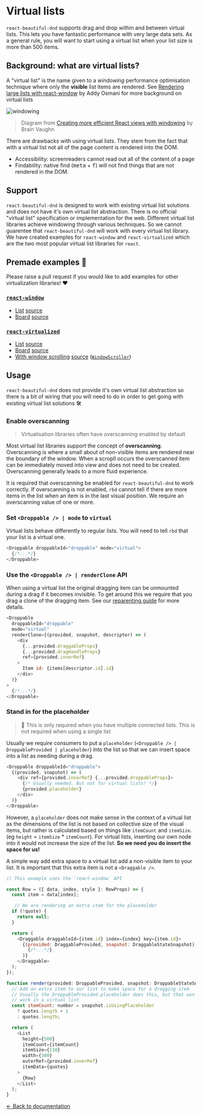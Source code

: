# Virtual lists

`react-beautiful-dnd` supports drag and drop within and between virtual lists. This lets you have fantastic performance with very large data sets. As a general rule, you will want to start using a virtual list when your list size is more than 500 items.

## Background: what are virtual lists?

A "virtual list" is the name given to a _windowing_ performance optimisation technique where only the **visible** list items are rendered. See [Rendering large lists with react-window](https://addyosmani.com/blog/react-window/) by Addy Osmani for more background on virtual lists

![windowing](https://user-images.githubusercontent.com/2182637/65490523-a7307980-def0-11e9-9991-a7e0c2a6e30a.gif)

> Diagram from [Creating more efficient React views with windowing](https://bvaughn.github.io/forward-js-2017/#/0/0) by Brain Vaughn

There are drawbacks with using virtual lists. They stem from the fact that with a virtual list not all of the page content is rendered into the DOM.

- Accessibility: screenreaders cannot read out all of the content of a page
- Findability: native find (<kbd>meta</kbd> + <kbd>f</kbd>) will not find things that are not rendered in the DOM.

## Support

`react-beautiful-dnd` is designed to work with existing virtual list solutions and does not have it's own virtual list abstraction. There is no official "virtual list" specification or implementation for the web. Different virtual list libraries achieve windowing through various techniques. So we cannot guarentee that `react-beautiful-dnd` will work with every virtual list library. We have created examples for `react-window` and `react-virtualized` which are the two most popular virtual list libraries for `react`.

## Premade examples 🎁

Please raise a pull request if you would like to add examples for other virtualization libraries! ❤

### [`react-window`](https://github.com/bvaughn/react-window)

- [List](https://react-beautiful-dnd.netlify.com/?path=/story/virtual-react-window--list) [source](/stories/src/virtual/react-window/list.jsx)
- [Board](https://react-beautiful-dnd.netlify.com/?path=/story/virtual-react-window--board) [source](/stories/src/virtual/react-window/board.jsx)

### [`react-virtualized`](https://github.com/bvaughn/react-virtualized)

- [List](https://react-beautiful-dnd.netlify.com/?path=/story/virtual-react-virtualized--list) [source](/stories/src/virtual/react-virtualized/list.jsx)
- [Board](https://react-beautiful-dnd.netlify.com/?path=/story/virtual-react-virtualized--board) [source](/stories/src/virtual/react-virtualized/board.jsx)
- [With window scrolling](https://react-beautiful-dnd.netlify.com/?path=/story/virtual-react-virtualized--window-list) [source](/stories/src/virtual/react-virtualized/window-list.jsx) ([`WindowScroller`](https://github.com/bvaughn/react-virtualized/blob/master/docs/WindowScroller.md))

## Usage

`react-beautiful-dnd` does not provide it's own virtual list abstraction so there is a bit of wiring that you will need to do in order to get going with existing virtual list solutions 🛠

### Enable overscanning

> Virtualisation libraries often have overscanning enabled by default

Most virtual list libraries support the concept of **overscanning**. Overscanning is where a small about of non-visible items are rendered near the boundary of the window. When a scropll occurs the overscanned item can be immediately moved into view and does not need to be created. Overscanning generally leads to a more fluid experience.

It is required that overscanning be enabled for `react-beautiful-dnd` to work correctly. If overscanning is not enabled, `rbd` cannot tell if there are more items in the list when an item is in the last visual position. We require an overscanning value of one or more.

### Set `<Droppable /> | mode` to `virtual`

Virtual lists behave differently to regular lists. You will need to tell `rbd` that your list is a virtual one.

```js
<Droppable droppableId="droppable" mode="virtual">
  {/*...*/}
</Droppable>
```

### Use the `<Droppable /> | renderClone` API

When using a virtual list the original dragging item can be unmounted during a drag if it becomes invisible. To get around this we require that you drag a clone of the dragging item. See our [reparenting guide](/docs/guides/reparenting.md) for more details.

```js
<Droppable
  droppableId="droppable"
  mode="virtual"
  renderClone={(provided, snapshot, descriptor) => (
    <div
      {...provided.draggableProps}
      {...provided.dragHandleProps}
      ref={provided.innerRef}
    >
      Item id: {items[descriptor.id].id}
    </div>
  )}
>
  {/*...*/}
</Droppable>
```

### Stand in for the placeholder

> 👋 This is only required when you have multiple connected lists. This is not required when using a single list

Usually we require consumers to put a `placeholder` (`<Droppable /> | DroppableProvided | placeholder`) into the list so that we can insert space into a list as needing during a drag.

```js
<Droppable droppableId="droppable">
  {(provided, snapshot) => (
    <div ref={provided.innerRef} {...provided.droppableProps}>
      {/* Usually needed. But not for virtual lists! */}
      {provided.placeholder}
    </div>
  )}
</Droppable>
```

However, a `placeholder` does not make sense in the context of a virtual list as the dimensions of the list is not based on collective size of the visual items, but rather is calculated based on things like `itemCount` and `itemSize`. (eg `height` = `itemSize` \* `itemCount`). For virtual lists, inserting our own node into it would not increase the size of the list. **So we need you do insert the space for us!**

A simple way add extra space to a virtual list add a non-visible item to your list. It is important that this extra item is not a `<Draggable />`.

```js
// This example uses the `react-window` API

const Row = ({ data, index, style }: RowProps) => {
  const item = data[index];

   // We are rendering an extra item for the placeholder
  if (!quote) {
    return null;
  }

  return (
    <Draggable draggableId={item.id} index={index} key={item.id}>
      {(provided: DraggableProvided, snapshot: DraggableStateSnapshot) => (
        {/*...*/}
      )}
    </Draggable>
  );
});

function render(provided: DroppableProvided, snapshot: DroppableStateSnapshot) {
  // Add an extra item to our list to make space for a dragging item
  // Usually the DroppableProvided.placeholder does this, but that won't
  // work in a virtual list
  const itemCount: number = snapshot.isUsingPlaceholder
    ? quotes.length + 1
    : quotes.length;

  return (
    <List
      height={500}
      itemCount={itemCount}
      itemSize={110}
      width={300}
      outerRef={provided.innerRef}
      itemData={quotes}
    >
      {Row}
    </List>
  );
}
```



[← Back to documentation](/README.md#documentation-)
